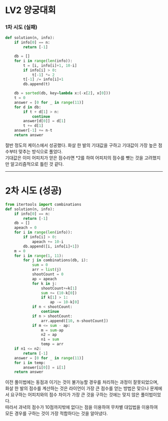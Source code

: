 # LV2 양궁대회

### 1차 시도 (실패)
```py
def solution(n, info):
    if info[0] == n:
        return [-1]

    db = []
    for i in range(len(info)):
        t = [i, info[i]+1, 10-i]
        if info[i] > 0:
            t[-1] *= 2
        t[-1] /= info[i]+1
        db.append(t)

    db = sorted(db, key=lambda x:(-x[2], x[0]))
    t = 0
    answer = [0 for _ in range(11)]
    for d in db:
        if t + d[1] > n:
            continue
        answer[d[0]] = d[1]
        t += d[1]
    answer[-1] += n-t
    return answer
```
절반 정도의 케이스에서 성공했다. 화살 한 발의 기대값을 구하고 기대값이 가장 높은 점수부터 맞추는 방식으로 풀었다.  
기대값은 이미 어피치가 얻은 점수라면 *2를 하여 어피치의 점수를 뺏는 것을 고려했지만 알고리즘적으로 틀린 것 같다.

*****

# 2차 시도 (성공)
```py
from itertools import combinations
def solution(n, info):
    if info[0] == n:
        return [-1]
    db = []
    apeach = 0
    for i in range(len(info)):
        if info[i] > 0:
            apeach += 10-i
        db.append([i, info[i]+1])
    m = 0
    for i in range(1, 11):
        for j in combinations(db, i):
            sum = 0
            arr = list(j)
            shootCount = 0
            ap = apeach
            for k in j:
                shootCount+=k[1]
                sum += (10-k[0])
                if k[1] > 1:
                    ap -= 10-k[0]
            if n < shootCount:
                continue
            if n > shootCount:
                arr.append([10, n-shootCount])
            if m <= sum - ap:
                m = sum-ap
                n2 = ap
                n1 = sum
                temp = arr
    if n1 <= n2:
        return [-1]
    answer = [0 for _ in range(11)]
    for i in temp:
        answer[i[0]] = i[1]
    return answer
```
이전 풀이법에는 동점과 이기는 것이 불가능할 경우를 처리하는 과정이 잘못되었으며, 화살 한 발의 점수를 계산하는 것은 라이언이 가장 큰 점수를 얻는 방법은 맞으나 문제에서 요구하는 어피치와의 점수 차이가 가장 큰 것을 구하는 것에는 맞지 않은 풀이법이었다.  
따라서 과녁의 점수가 10점까지밖에 없다는 점을 이용하여 무차별 대입법을 이용하여 모든 경우를 구하는 것이 가장 적합하다는 것을 알아냈다.
